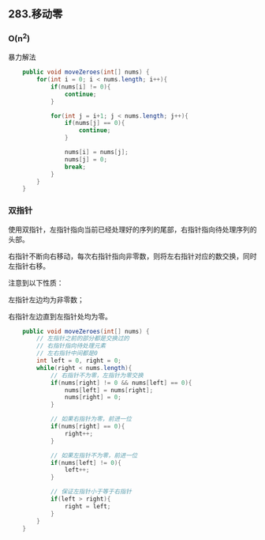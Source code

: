 ## 283.移动零

### O(n<sup>2</sup>)

暴力解法

```java
    public void moveZeroes(int[] nums) {
        for(int i = 0; i < nums.length; i++){
            if(nums[i] != 0){
                continue;
            }

            for(int j = i+1; j < nums.length; j++){    
                if(nums[j] == 0){
                    continue;
                }

                nums[i] = nums[j];
                nums[j] = 0;
                break;
            }
        }
    }
```



### 双指针

使用双指针，左指针指向当前已经处理好的序列的尾部，右指针指向待处理序列的头部。

右指针不断向右移动，每次右指针指向非零数，则将左右指针对应的数交换，同时左指针右移。

注意到以下性质：

左指针左边均为非零数；

右指针左边直到左指针处均为零。

```java
    public void moveZeroes(int[] nums) {
        // 左指针之前的部分都是交换过的
        // 右指针指向待处理元素
        // 左右指针中间都是0
        int left = 0, right = 0;
        while(right < nums.length){
            // 右指针不为零，左指针为零交换
            if(nums[right] != 0 && nums[left] == 0){
                nums[left] = nums[right];
                nums[right] = 0;
            }

            // 如果右指针为零，前进一位
            if(nums[right] == 0){
                right++;
            }

            // 如果左指针不为零，前进一位
            if(nums[left] != 0){
                left++;
            }

            // 保证左指针小于等于右指针
            if(left > right){
                right = left;
            }
        }
    }
```

